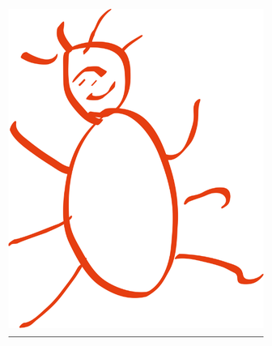 <p align="center" height="300">
    <a href = https://ivanzhuk.pro>
        <img src= "source/logo.svg" alt="Ivan Zhuk"/>
    </a>
</p>

---

